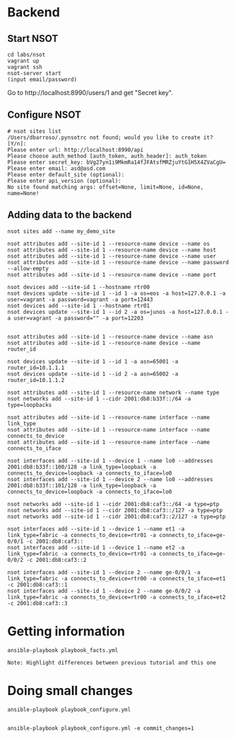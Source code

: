 Backend
=======

Start NSOT
----------

    cd labs/nsot
    vagrant up
    vagrant ssh
    nsot-server start
    (input email/password)

Go to http://localhost:8990/users/1 and get "Secret key".

Configure NSOT
-------------

    # nsot sites list
    /Users/dbarroso/.pynsotrc not found; would you like to create it? [Y/n]:
    Please enter url: http://localhost:8990/api
    Please choose auth_method [auth_token, auth_header]: auth_token
    Please enter secret_key: bVg27yn1i9MkmRa14fJFAtsfMRZjuYtG1H5X4ZVaCgU=
    Please enter email: asd@asd.com
    Please enter default_site (optional):
    Please enter api_version (optional):
    No site found matching args: offset=None, limit=None, id=None, name=None!

Adding data to the backend
-------------------------

    nsot sites add --name my_demo_site
    
    nsot attributes add --site-id 1 --resource-name device --name os
    nsot attributes add --site-id 1 --resource-name device --name host
    nsot attributes add --site-id 1 --resource-name device --name user
    nsot attributes add --site-id 1 --resource-name device --name password --allow-empty
    nsot attributes add --site-id 1 --resource-name device --name port
    
    nsot devices add --site-id 1 --hostname rtr00
    nsot devices update --site-id 1 --id 1 -a os=eos -a host=127.0.0.1 -a user=vagrant -a password=vagrant -a port=12443
    nsot devices add --site-id 1 --hostname rtr01
    nsot devices update --site-id 1 --id 2 -a os=junos -a host=127.0.0.1 -a user=vagrant -a password="" -a port=12203
    
    
    nsot attributes add --site-id 1 --resource-name device --name asn
    nsot attributes add --site-id 1 --resource-name device --name router_id
    
    nsot devices update --site-id 1 --id 1 -a asn=65001 -a router_id=10.1.1.1
    nsot devices update --site-id 1 --id 2 -a asn=65002 -a router_id=10.1.1.2
    
    nsot attributes add --site-id 1 --resource-name network --name type
    nsot networks add --site-id 1 --cidr 2001:db8:b33f::/64 -a type=loopbacks
    
    nsot attributes add --site-id 1 --resource-name interface --name link_type
    nsot attributes add --site-id 1 --resource-name interface --name connects_to_device
    nsot attributes add --site-id 1 --resource-name interface --name connects_to_iface
    
    nsot interfaces add --site-id 1 --device 1 --name lo0 --addresses 2001:db8:b33f::100/128 -a link_type=loopback -a connects_to_device=loopback -a connects_to_iface=lo0
    nsot interfaces add --site-id 1 --device 2 --name lo0 --addresses 2001:db8:b33f::101/128 -a link_type=loopback -a connects_to_device=loopback -a connects_to_iface=lo0
    
    nsot networks add --site-id 1 --cidr 2001:db8:caf3::/64 -a type=ptp
    nsot networks add --site-id 1 --cidr 2001:db8:caf3::/127 -a type=ptp
    nsot networks add --site-id 1 --cidr 2001:db8:caf3::2/127 -a type=ptp
    
    nsot interfaces add --site-id 1 --device 1 --name et1 -a link_type=fabric -a connects_to_device=rtr01 -a connects_to_iface=ge-0/0/1 -c 2001:db8:caf3::
    nsot interfaces add --site-id 1 --device 1 --name et2 -a link_type=fabric -a connects_to_device=rtr01 -a connects_to_iface=ge-0/0/2 -c 2001:db8:caf3::2
    
    nsot interfaces add --site-id 1 --device 2 --name ge-0/0/1 -a link_type=fabric -a connects_to_device=rtr00 -a connects_to_iface=et1 -c 2001:db8:caf3::1
    nsot interfaces add --site-id 1 --device 2 --name ge-0/0/2 -a link_type=fabric -a connects_to_device=rtr00 -a connects_to_iface=et2 -c 2001:db8:caf3::3


Getting information
===================

    ansible-playbook playbook_facts.yml

    Note: Highlight differences between previous tutorial and this one



Doing small changes
===================

    ansible-playbook playbook_configure.yml


    ansible-playbook playbook_configure.yml -e commit_changes=1
